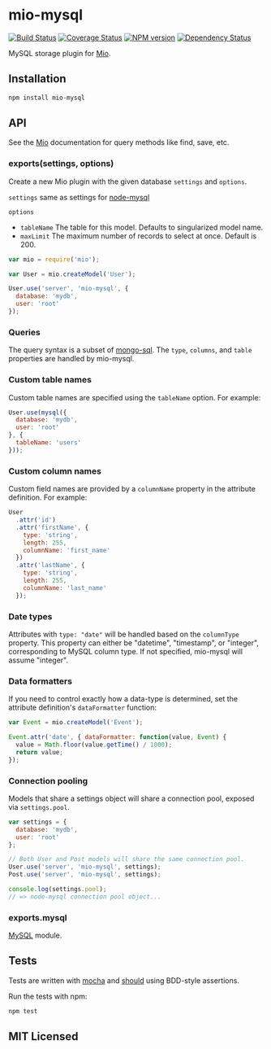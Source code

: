 # mio-mysql

[![Build Status](https://secure.travis-ci.org/alexmingoia/mio-mysql.png?branch=master)](http://travis-ci.org/alexmingoia/mio-mysql)
[![Coverage Status](https://coveralls.io/repos/alexmingoia/mio-mysql/badge.png?branch=master)](https://coveralls.io/r/alexmingoia/mio-mysql?branch=master)
[![NPM version](https://badge.fury.io/js/mio.png)](http://badge.fury.io/js/mio)
[![Dependency Status](https://david-dm.org/alexmingoia/mio-mysql.png)](http://david-dm.org/alexmingoia/mio-mysql)

MySQL storage plugin for [Mio][0].

## Installation

```sh
npm install mio-mysql
```

## API

See the [Mio][0] documentation for query methods like find, save, etc.

### exports(settings, options)

Create a new Mio plugin with the given database `settings` and `options`.

`settings` same as settings for
[node-mysql](https://github.com/felixge/node-mysql/)

`options`
* `tableName` The table for this model. Defaults to singularized model name.
* `maxLimit` The maximum number of records to select at once. Default is 200.

```javascript
var mio = require('mio');

var User = mio.createModel('User');

User.use('server', 'mio-mysql', {
  database: 'mydb',
  user: 'root'
});
```

### Queries

The query syntax is a subset of [mongo-sql][1]. The `type`, `columns`,
and `table` properties are handled by mio-mysql.

### Custom table names

Custom table names are specified using the `tableName` option. For example:

```javascript
User.use(mysql({
  database: 'mydb',
  user: 'root'
}, {
  tableName: 'users'
}));
```

### Custom column names

Custom field names are provided by a `columnName` property in the attribute
definition. For example:

```javascript
User
  .attr('id')
  .attr('firstName', {
    type: 'string',
    length: 255,
    columnName: 'first_name'
  })
  .attr('lastName', {
    type: 'string',
    length: 255,
    columnName: 'last_name'
  });
```

### Date types

Attributes with `type: "date"` will be handled based on the `columnType`
property. This property can either be "datetime", "timestamp", or "integer",
corresponding to MySQL column type. If not specified, mio-mysql will assume
"integer".

### Data formatters

If you need to control exactly how a data-type is determined, set the attribute
definition's `dataFormatter` function:

```javascript
var Event = mio.createModel('Event');

Event.attr('date', { dataFormatter: function(value, Event) {
  value = Math.floor(value.getTime() / 1000);
  return value;
});
```

### Connection pooling

Models that share a settings object will share a connection pool, exposed via
`settings.pool`.

```javascript
var settings = {
  database: 'mydb',
  user: 'root'
};

// Both User and Post models will share the same connection pool.
User.use('server', 'mio-mysql', settings);
Post.use('server', 'mio-mysql', settings);

console.log(settings.pool);
// => node-mysql connection pool object...
```

### exports.mysql

[MySQL](https://github.com/felixge/node-mysql) module.

## Tests

Tests are written with [mocha](https://github.com/visionmedia/mocha) and
[should](https://github.com/visionmedia/should.js) using BDD-style assertions.

Run the tests with npm:

```sh
npm test
```

## MIT Licensed

[0]: https://github.com/alexmingoia/mio/
[1]: https://github.com/goodybag/mongo-sql/
